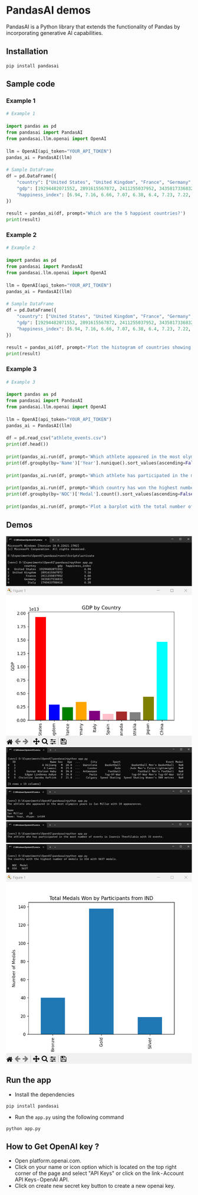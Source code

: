 # PandasAI demos
PandasAI is a Python library that extends the functionality of Pandas by incorporating generative AI capabilities.

## Installation

```
pip install pandasai
```

## Sample code

### Example 1

```py
# Example 1

import pandas as pd
from pandasai import PandasAI
from pandasai.llm.openai import OpenAI

llm = OpenAI(api_token="YOUR_API_TOKEN")
pandas_ai = PandasAI(llm)

# Sample DataFrame
df = pd.DataFrame({
    "country": ["United States", "United Kingdom", "France", "Germany", "Italy", "Spain", "Canada", "Australia", "Japan", "China"],
    "gdp": [19294482071552, 2891615567872, 2411255037952, 3435817336832, 1745433788416, 1181205135360, 1607402389504, 1490967855104, 4380756541440, 14631844184064],
    "happiness_index": [6.94, 7.16, 6.66, 7.07, 6.38, 6.4, 7.23, 7.22, 5.87, 5.12]
})

result = pandas_ai(df, prompt='Which are the 5 happiest countries?')
print(result)
```

### Example 2

```py
# Example 2

import pandas as pd
from pandasai import PandasAI
from pandasai.llm.openai import OpenAI

llm = OpenAI(api_token="YOUR_API_TOKEN")
pandas_ai = PandasAI(llm)

# Sample DataFrame
df = pd.DataFrame({
    "country": ["United States", "United Kingdom", "France", "Germany", "Italy", "Spain", "Canada", "Australia", "Japan", "China"],
    "gdp": [19294482071552, 2891615567872, 2411255037952, 3435817336832, 1745433788416, 1181205135360, 1607402389504, 1490967855104, 4380756541440, 14631844184064],
    "happiness_index": [6.94, 7.16, 6.66, 7.07, 6.38, 6.4, 7.23, 7.22, 5.87, 5.12]
})

result = pandas_ai(df, prompt='Plot the histogram of countries showing for each the gdp, using different colors for each bar')
print(result)
```

### Example 3

```py
# Example 3

import pandas as pd
from pandasai import PandasAI
from pandasai.llm.openai import OpenAI

llm = OpenAI(api_token="YOUR_API_TOKEN")
pandas_ai = PandasAI(llm)

df = pd.read_csv("athlete_events.csv")
print(df.head())

print(pandas_ai.run(df, prompt='Which athlete appeared in the most olympics years and how many'))
print(df.groupby(by='Name')['Year'].nunique().sort_values(ascending=False).head(1))

print(pandas_ai.run(df, prompt='Which athlete has participated in the most number of events and how many'))

print(pandas_ai.run(df, prompt='Which country has won the highest number of medals and how many'))
print(df.groupby(by='NOC')['Medal'].count().sort_values(ascending=False).reset_index().head(1))

print(pandas_ai.run(df, prompt='Plot a barplot with the total number of medals won by participants from IND'))
```

## Demos

![screenshot](demos/output1.png)
![screenshot](demos/output2.png)
![screenshot](demos/output3.png)
![screenshot](demos/output4.png)
![screenshot](demos/output5.png)
![screenshot](demos/output6.png)
![screenshot](demos/output7.png)


## Run the app
- Install the dependencies
```
pip install pandasai
```
- Run the `app.py` using the following command
```
python app.py
``` 

## How to Get OpenAI key ?
- Open platform.openai.com.
- Click on your name or icon option which is located on the top right corner of the page and select "API Keys" or click on the link - Account API Keys - OpenAI API.
- Click on create new secret key button to create a new openai key.
